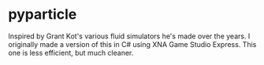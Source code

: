 # pyparticle
Inspired by Grant Kot's various fluid simulators he's made over the years.
I originally made a version of this in C# using XNA Game Studio Express. This one is less efficient, but much cleaner.
